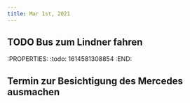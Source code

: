 ```yaml
---
title: Mar 1st, 2021
---
```


## TODO Bus zum Lindner fahren
:PROPERTIES:
:todo: 1614581308854
:END:
## Termin zur Besichtigung des Mercedes ausmachen
